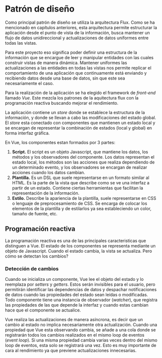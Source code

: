 # Patrón de diseño

Como principal patrón de diseño se utiliza la arquitectura Flux. Como se ha mencionado en capítulos anteriores, esta arquitectura permite estructurar la aplicación desde el punto de vista de la información, busca mantener un flujo de datos unidireccional y actualizaciones de datos uniformes entre todas las vistas.

Para este proyecto eso significa poder definir una estructura de la información que se encargue de leer y manipular entidades con las cuales construir vistas de manera dinámica. Mantener uniformes las actualizaciones a las entidades en todas las vistas nos permite replicar el comportamiento de una aplicación que continuamente está enviando y recibiendo datos desde una base de datos, sin que este sea necesariamente el caso.

Para la realización de la aplicación se ha elegido el framework de _front-end_ llamado _Vue_. Este mezcla los patrones de la aquitectura flux con la programación reactiva buscando mejorar el rendimiento.

La aplicación contiene un _store_ donde se establece la estructura de la información, y donde se llevan a cabo las modificaciones del estado global. El _store_ esta conectado con componentes que mantienen un estado local y se encargan de representar la combinación de estados (local y global) en forma interfaz gráfica.

En Vue, los componentes estan formados por 3 partes:
1. **Script.** El script es un objeto Javascript, que mantiene los datos, los métodos y los observadores del componente. Los datos representan el estado local, los métodos son las acciones que realiza dependiendo de un determinado evento, y los observadores se encargan de realizar acciones cuando los datos cambian.
2. **Plantilla.** Es un DSL que suele representarse en un formato similar al HTML. Es la parte de la vista que describe como se ve una interfaz a partir de un estado. Contiene ciertas herramientas que facilitan la representación de la información.
3. **Estilo.** Describe la apariencia de la plantilla, suele representarse en CSS o lenguaje de preprocesamiento de CSS. Se encarga de colocar los elementos de la plantilla y de estilarlos ya sea estableciendo un color, tamaño de fuente, etc.

## Programación reactiva
La programación reactiva es una de las principales caracteristicas que distinguen a Vue. El estado de los componentes se representa mediante un objeto de Javascript. Cuando el estado cambia, la vista se actualiza. Pero cómo se detectan los cambios?

### Detección de cambios
Cuando se inicializa un componente, Vue lee el objeto del estado y lo reemplaza por _setters_ y _getters_. Estos serán invisibles para el usuario, pero permitirán identificar las dependencias de datos y despachar notificaciones de datos cuando las propiedades del estado sean leídas o modificadas.
Todo componente tiene una instancia de observador (_watcher_), que registra las propiedades de las que depende la interfaz y cuando estas cambian hace que el componente se actualice.

Vue realiza las actualizaciones de manera asíncrona, es decir que un cambio al estado no implica necesariamente otra actualización. Cuando una propiedad que Vue esta observando cambia, se añade a una cola donde se registrarán todos los cambios realizados en el mismo loop de eventos (_event loop_). Si una misma propiedad cambia varias veces dentro del mismo loop de eventos, esta solo se registrará una vez. Esto es muy importante de cara al rendimiento ya que previene actualizaciones innecesarias.